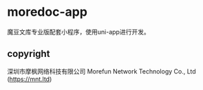 # moredoc-app

魔豆文库专业版配套小程序，使用uni-app进行开发。


## copyright

深圳市摩枫网络科技有限公司 Morefun Network Technology Co., Ltd (https://mnt.ltd)

